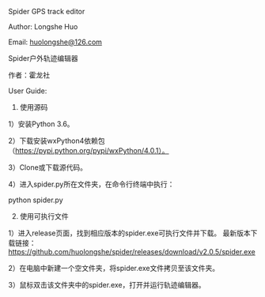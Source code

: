 Spider GPS track editor

Author: Longshe Huo

Email: huolongshe@126.com


Spider户外轨迹编辑器

作者：霍龙社


User Guide:

1. 使用源码

1）安装Python 3.6。

2）下载安装wxPython4依赖包（https://pypi.python.org/pypi/wxPython/4.0.1）。

3）Clone或下载源代码。

4）进入spider.py所在文件夹，在命令行终端中执行：

   python spider.py



2. 使用可执行文件

1）进入release页面，找到相应版本的spider.exe可执行文件并下载。
   最新版本下载链接：https://github.com/huolongshe/spider/releases/download/v2.0.5/spider.exe

2）在电脑中新建一个空文件夹，将spider.exe文件拷贝至该文件夹。

3）鼠标双击该文件夹中的spider.exe，打开并运行轨迹编辑器。

